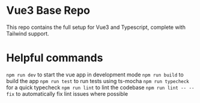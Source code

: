 # Vue3 Base Repo

This repo contains the full setup for Vue3 and Typescript, complete with Tailwind support.

# Helpful commands

`npm run dev` to start the vue app in development mode
`npm run build` to build the app
`npm run test` to run tests using ts-mocha
`npm run typecheck` for a quick typecheck
`npm run lint` to lint the codebase
`npm run lint -- --fix` to automatically fix lint issues where possible
